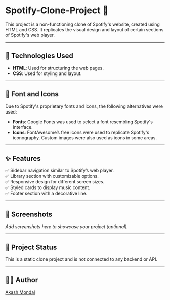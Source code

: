 # Spotify-Clone-Project 🎵

This project is a non-functioning clone of Spotify's website, created using HTML and CSS. It replicates the visual design and layout of certain sections of Spotify's web player.

---

## 🚀 Technologies Used
- **HTML**: Used for structuring the web pages.  
- **CSS**: Used for styling and layout.

---

## 🎨 Font and Icons
Due to Spotify's proprietary fonts and icons, the following alternatives were used:  
- **Fonts**: Google Fonts was used to select a font resembling Spotify's interface.  
- **Icons**: FontAwesome’s free icons were used to replicate Spotify's iconography. Custom images were also used as icons in some areas.  

---

## ✨ Features
✅ Sidebar navigation similar to Spotify’s web player.  
✅ Library section with customizable options.  
✅ Responsive design for different screen sizes.  
✅ Styled cards to display music content.  
✅ Footer section with a decorative line.  

---

## 📸 Screenshots
_Add screenshots here to showcase your project (optional)._

---

## 📁 Project Status
This is a static clone project and is not connected to any backend or API.

---

## 👨‍💻 Author
[Akash Mondal](https://www.linkedin.com/in/akashmondal956)  
